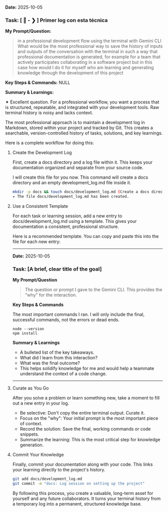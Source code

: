 **Date:** 2025-10-05
### **Task: [ 📝 - ❯ ] Primer log con esta técnica**
**My Prompt/Question:**
> in a professional development flow using the terminal with Gemini CLI What would be the most   professional way to save the history of inputs and outputs of the conversation with the terminal in such a way that professional documentation is generated, for example for a team that actively participates collaborating in a software project but in this case how would I do it for myself who am learning and generating knowledge through the development of this project
 
**Key Steps & Commands:**
NULL

**Summary & Learnings:**

✦ Excellent question. For a professional workflow, you want a process that is structured, repeatable, and 
  integrated with your development tools. Raw terminal history is noisy and lacks context.

  The most professional approach is to maintain a development log in Markdown, stored within your project 
  and tracked by Git. This creates a searchable, version-controlled history of tasks, solutions, and key 
  learnings.

  Here is a complete workflow for doing this:

  1. Create the Development Log

      First, create a docs directory and a log file within it. This keeps your documentation organized and 
      separate from your source code.

      I will create this file for you now. This command will create a docs directory and an empty 
      development_log.md file inside it.
      ```bash
      mkdir -p docs && touch docs/development_log.md (Create a docs directory and a development log file.)
      ✦ The file docs/development_log.md has been created.
      ```

  2. Use a Consistent Template

      For each task or learning session, add a new entry to docs/development_log.md using a template. This 
      gives your documentation a consistent, professional structure.

      Here is a recommended template. You can copy and paste this into the file for each new entry:

      ---
      **Date:** 2025-10-05
    
      ### **Task: [A brief, clear title of the goal]**
    
      **My Prompt/Question**
      > The question or prompt I gave to the Gemini CLI. This provides the "why" for the 
        interaction.

      **Key Steps & Commands**

      The most important commands I ran.
      I will only include the final, successful commands, not the errors or dead ends.

      ```shell
      node --version
      npm install
      ```

      **Summary & Learnings**

      *   A bulleted list of the key takeaways.
      *   What did I learn from this interaction?
      *   What was the final outcome?
      *   This helps solidify knowledge for me and would help a teammate understand the context of a code change.
      ---
  3. Curate as You Go

      After you solve a problem or learn something new, take a moment to fill out a new entry in your log.

      * Be selective: Don't copy the entire terminal output. Curate it.
      * Focus on the "why": Your initial prompt is the most important piece of context.
      * Record the solution: Save the final, working commands or code snippets.
      * Summarize the learning: This is the most critical step for knowledge generation.

  4. Commit Your Knowledge

      Finally, commit your documentation along with your code. This links your learning directly to the 
      project's history.

      ```bash
      git add docs/development_log.md
      git commit -m "docs: Log session on setting up the project"
      ```

      By following this process, you create a valuable, long-term asset for yourself and any future 
      collaborators. It turns your terminal history from a temporary log into a permanent, structured 
      knowledge base.